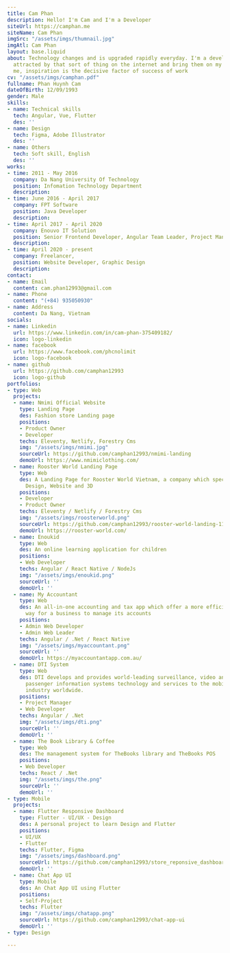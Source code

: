 ```yaml
---
title: Cam Phan
description: Hello! I'm Cam and I'm a Developer
siteUrl: https://camphan.me
siteName: Cam Phan
imgSrc: "/assets/imgs/thumnail.jpg"
imgAtl: Cam Phan
layout: base.liquid
about: Technology changes and is upgraded rapidly everyday. I'm a developer who is
  attracted by that sort of thing on the internet and bring them on my  projects.To
  me, inspiration is the decisive factor of success of work
cv: "/assets/imgs/camphan.pdf"
fullname: Phan Huynh Cam
dateOfBirth: 12/09/1993
gender: Male
skills:
- name: Technical skills
  tech: Angular, Vue, Flutter
  des: ''
- name: Design
  tech: Figma, Adobe Illustrator
  des: ''
- name: Others
  tech: Soft skill, English
  des: ''
works:
- time: 2011 - May 2016
  company: Da Nang University Of Technology
  position: Infomation Technology Department
  description: 
- time: June 2016 - April 2017
  company: FPT Software
  position: Java Developer
  description: 
- time: April 2017 - April 2020
  company: Enouvo IT Solution
  position: Senior Frontend Developer, Angular Team Leader, Project Manager
  description: 
- time: April 2020 - present
  company: Freelancer,
  position: Website Developer, Graphic Design
  description: 
contact:
- name: Email
  content: cam.phan12993@gmail.com
- name: Phone
  content: "(+84) 935050930"
- name: Address
  content: Da Nang, Vietnam
socials:
- name: Linkedin
  url: https://www.linkedin.com/in/cam-phan-375409182/
  icon: logo-linkedin
- name: facebook
  url: https://www.facebook.com/phcnolimit
  icon: logo-facebook
- name: github
  url: https://github.com/camphan12993
  icon: logo-github
portfolios:
- type: Web
  projects:
  - name: Nmimi Official Website
    type: Landing Page
    des: Fashion store Landing page
    positions:
    - Product Owner
    - Developer
    techs: Eleventy, Netlify, Forestry Cms
    img: "/assets/imgs/nmimi.jpg"
    sourceUrl: https://github.com/camphan12993/nmimi-landing
    demoUrl: https://www.nmimiclothing.com/
  - name: Rooster World Landing Page
    type: Web
    des: A Landing Page for Rooster World Vietnam, a company which specializes in
      Design, Website and 3D
    positions:
    - Developer
    - Product Owner
    techs: Eleventy / Netlify / Forestry Cms
    img: "/assets/imgs/roosterworld.png"
    sourceUrl: https://github.com/camphan12993/rooster-world-landing-11ty
    demoUrl: https://rooster-world.com/
  - name: Enoukid
    type: Web
    des: An online learning application for children
    positions:
    - Web Developer
    techs: Angular / React Native / NodeJs
    img: "/assets/imgs/enoukid.png"
    sourceUrl: ''
    demoUrl: ''
  - name: My Accountant
    type: Web
    des: An all-in-one accounting and tax app which offer a more efficient and enjoyable
      way for a business to manage its accounts
    positions:
    - Admin Web Developer
    - Admin Web Leader
    techs: Angular / .Net / React Native
    img: "/assets/imgs/myaccountant.png"
    sourceUrl: ''
    demoUrl: https://myaccountantapp.com.au/
  - name: DTI System
    type: Web
    des: DTI develops and provides world-leading surveillance, video analytics, and
      passenger information systems technology and services to the mobile transit
      industry worldwide.
    positions:
    - Project Manager
    - Web Developer
    techs: Angular / .Net
    img: "/assets/imgs/dti.png"
    sourceUrl: ''
    demoUrl: ''
  - name: The Book Library & Coffee
    type: Web
    des: The management system for TheBooks library and TheBooks POS
    positions:
    - Web Developer
    techs: React / .Net
    img: "/assets/imgs/the.png"
    sourceUrl: ''
    demoUrl: ''
- type: Mobile
  projects:
  - name: Flutter Responsive Dashboard
    type: Flutter - UI/UX - Design
    des: A personal project to learn Design and Flutter
    positions:
    - UI/UX
    - Flutter
    techs: Flutter, Figma
    img: "/assets/imgs/dashboard.png"
    sourceUrl: https://github.com/camphan12993/store_reponsive_dashboard
    demoUrl: ''
  - name: Chat App UI
    type: Mobile
    des: An Chat App UI using Flutter
    positions:
    - Self-Project
    techs: Flutter
    img: "/assets/imgs/chatapp.png"
    sourceUrl: https://github.com/camphan12993/chat-app-ui
    demoUrl: ''
- type: Design

---
```

